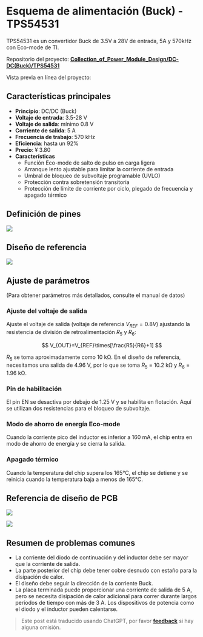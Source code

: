 # Esquema de alimentación (Buck) - TPS54531

TPS54531 es un convertidor Buck de 3.5V a 28V de entrada, 5A y 570kHz con Eco-mode de TI.

Repositorio del proyecto: [**Collection_of_Power_Module_Design/DC-DC(Buck)/TPS54531**](<https://github.com/linyuxuanlin/Collection_of_Power_Module_Design/tree/main/DC-DC(Buck)/TPS54531>)

Vista previa en línea del proyecto:

<div class="altium-iframe-viewer">
  <div
    class="altium-ecad-viewer"
    data-project-src="https://github.com/linyuxuanlin/Collection_of_Power_Module_Design/raw/main/DC-DC(Buck)/TPS54531/TPS54531.zip"
  ></div>
</div>

## Características principales

- **Principio**: DC/DC (Buck)
- **Voltaje de entrada**: 3.5-28 V
- **Voltaje de salida**: mínimo 0.8 V
- **Corriente de salida**: 5 A
- **Frecuencia de trabajo**: 570 kHz
- **Eficiencia**: hasta un 92%
- **Precio**: ¥ 3.80
- **Características**
  - Función Eco-mode de salto de pulso en carga ligera
  - Arranque lento ajustable para limitar la corriente de entrada
  - Umbral de bloqueo de subvoltaje programable (UVLO)
  - Protección contra sobretensión transitoria
  - Protección de límite de corriente por ciclo, plegado de frecuencia y apagado térmico

## Definición de pines

![](https://f004.backblazeb2.com/file/wiki-media/img/20210713153815.png)

## Diseño de referencia

![](https://f004.backblazeb2.com/file/wiki-media/img/20210713173605.png)

## Ajuste de parámetros

(Para obtener parámetros más detallados, consulte el manual de datos)

### Ajuste del voltaje de salida

Ajuste el voltaje de salida (voltaje de referencia $V_{REF}=0.8 V$) ajustando la resistencia de división de retroalimentación $R_5$ y $R_6$:

$$
V_{OUT}=V_{REF}\times[\frac{R5}{R6}+1]
$$

$R_5$ se toma aproximadamente como 10 kΩ. En el diseño de referencia, necesitamos una salida de 4.96 V, por lo que se toma $R_5$ = 10.2 kΩ y $R_6$ = 1.96 kΩ.

### Pin de habilitación

El pin EN se desactiva por debajo de 1.25 V y se habilita en flotación. Aquí se utilizan dos resistencias para el bloqueo de subvoltaje.

### Modo de ahorro de energía Eco-mode

Cuando la corriente pico del inductor es inferior a 160 mA, el chip entra en modo de ahorro de energía y se cierra la salida.

### Apagado térmico

Cuando la temperatura del chip supera los 165℃, el chip se detiene y se reinicia cuando la temperatura baja a menos de 165℃.

## Referencia de diseño de PCB

![](https://f004.backblazeb2.com/file/wiki-media/img/20210713161521.png)

![](https://f004.backblazeb2.com/file/wiki-media/img/20210713162833.png)

## Resumen de problemas comunes

- La corriente del diodo de continuación y del inductor debe ser mayor que la corriente de salida.
- La parte posterior del chip debe tener cobre desnudo con estaño para la disipación de calor.
- El diseño debe seguir la dirección de la corriente Buck.
- La placa terminada puede proporcionar una corriente de salida de 5 A, pero se necesita disipación de calor adicional para correr durante largos períodos de tiempo con más de 3 A. Los dispositivos de potencia como el diodo y el inductor pueden calentarse.

> Este post está traducido usando ChatGPT, por favor [**feedback**](https://github.com/linyuxuanlin/Wiki_MkDocs/issues/new) si hay alguna omisión.